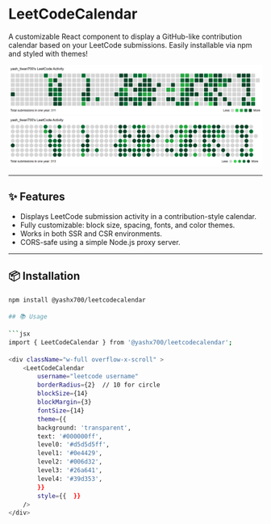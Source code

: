 # LeetCodeCalendar

A customizable React component to display a GitHub-like contribution calendar based on your LeetCode submissions. Easily installable via npm and styled with themes!

![LeetCode Calendar Demo](https://raw.githubusercontent.com/yash700701/leetcodecalendar/main/image/demoComponentImage.png)
![LeetCode Calendar Demo](https://raw.githubusercontent.com/yash700701/leetcodecalendar/main/image/demoComponentImage2.png)



---

## ✨ Features

- Displays LeetCode submission activity in a contribution-style calendar.
- Fully customizable: block size, spacing, fonts, and color themes.
- Works in both SSR and CSR environments.
- CORS-safe using a simple Node.js proxy server.

---

## 📦 Installation

```bash
npm install @yashx700/leetcodecalendar

## 📚 Usage

```jsx
import { LeetCodeCalendar } from '@yashx700/leetcodecalendar';

<div className="w-full overflow-x-scroll" >
    <LeetCodeCalendar
        username="leetcode username"
        borderRadius={2}  // 10 for circle
        blockSize={14}
        blockMargin={3}
        fontSize={14}
        theme={{
        background: 'transparent',
        text: '#000000ff',
        level0: '#d5d5d5ff',
        level1: '#0e4429',
        level2: '#006d32',
        level3: '#26a641',
        level4: '#39d353',
        }}
        style={{  }}
    />
</div>

